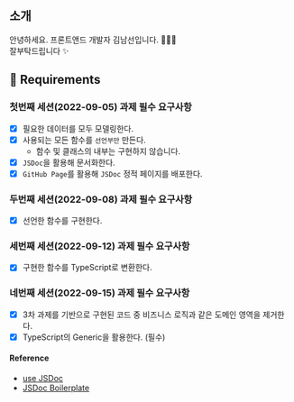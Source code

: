 ## 소개

안녕하세요. 프론트앤드 개발자 김남선입니다. 👩🏻‍💻  
잘부탁드립니다 ✨

## 📝 Requirements

### 첫번째 세션(2022-09-05) 과제 필수 요구사항

- [x] 필요한 데이터를 모두 모델링한다.
- [x] 사용되는 모든 함수를 `선언부만` 만든다.
  - 함수 및 클래스의 내부는 구현하지 않습니다.
- [x] `JSDoc`을 활용해 문서화한다.
- [x] `GitHub Page`를 활용해 `JSDoc` 정적 페이지를 배포한다.

### 두번째 세션(2022-09-08) 과제 필수 요구사항

- [x] 선언한 함수를 구현한다.

### 세번째 세션(2022-09-12) 과제 필수 요구사항

- [x] 구현한 함수를 TypeScript로 변환한다.

### 네번째 세션(2022-09-15) 과제 필수 요구사항

- [x] 3차 과제를 기반으로 구현된 코드 중 비즈니스 로직과 같은 도메인 영역을 제거한다.
- [x] TypeScript의 Generic을 활용한다. (필수)

#### Reference

- [use JSDoc](https://jsdoc.app)
- [JSDoc Boilerplate](https://github.com/pocojang/jsdoc-boilerplate)
